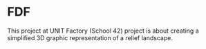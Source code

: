 # FDF
This project at UNIT Factory (School 42) project is about creating a simplified 3D graphic representation of a relief landscape.
